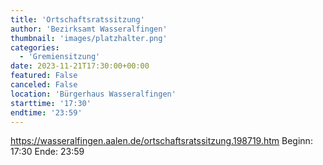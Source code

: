 ```yaml
---
title: 'Ortschaftsratssitzung'
author: 'Bezirksamt Wasseralfingen'
thumbnail: 'images/platzhalter.png'
categories:
  - 'Gremiensitzung'
date: 2023-11-21T17:30:00+00:00
featured: False
canceled: False
location: 'Bürgerhaus Wasseralfingen'
starttime: '17:30'
endtime: '23:59'
---
```

https://wasseralfingen.aalen.de/ortschaftsratssitzung.198719.htm
Beginn: 17:30
 Ende: 23:59